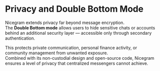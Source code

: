 # Privacy and Double Bottom Mode

Nicegram extends privacy far beyond message encryption.\
The **Double Bottom mode** allows users to hide sensitive chats or accounts behind an additional security layer — accessible only through secondary authentication.

This protects private communication, personal finance activity, or community management from unwanted exposure.\
Combined with its non-custodial design and open-source code, Nicegram ensures a level of privacy that centralized messengers cannot achieve.
